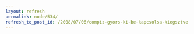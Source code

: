 ```yaml
---
layout: refresh
permalink: node/534/
refresh_to_post_id: /2008/07/06/compiz-gyors-ki-be-kapcsolsa-kiegsztve
---
```

